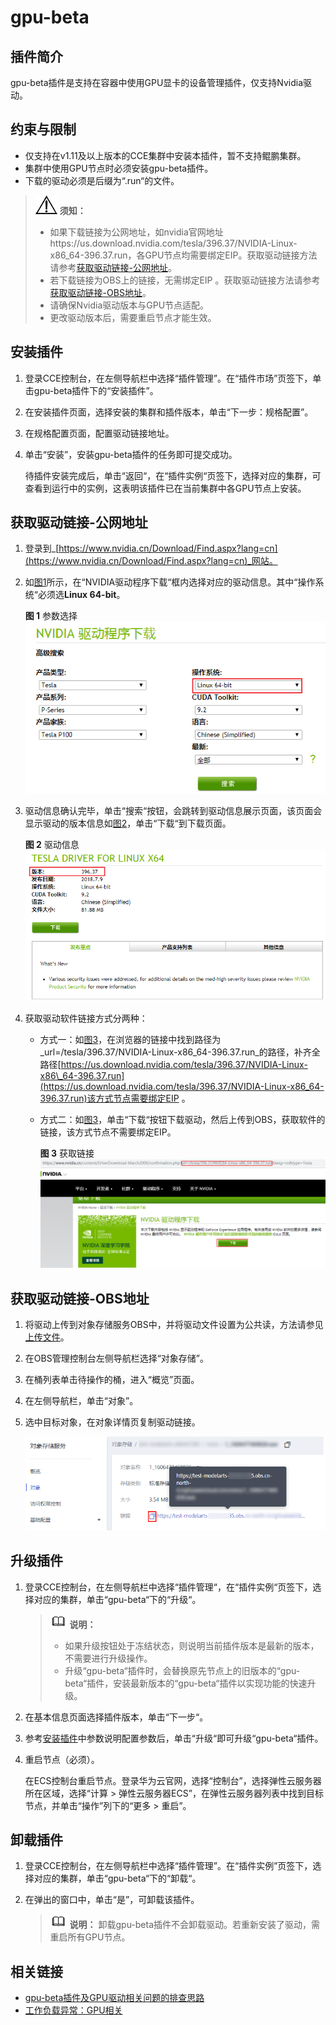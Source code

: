# gpu-beta<a name="cce_01_0141"></a>

## 插件简介<a name="section26181722164712"></a>

gpu-beta插件是支持在容器中使用GPU显卡的设备管理插件，仅支持Nvidia驱动。

## 约束与限制<a name="section3200193614201"></a>

-   仅支持在v1.11及以上版本的CCE集群中安装本插件，暂不支持鲲鹏集群。
-   集群中使用GPU节点时必须安装gpu-beta插件。
-   下载的驱动必须是后缀为“.run“的文件。

>![](public_sys-resources/icon-notice.gif) **须知：** 
>-   如果下载链接为公网地址，如nvidia官网地址https://us.download.nvidia.com/tesla/396.37/NVIDIA-Linux-x86\_64-396.37.run，各GPU节点均需要绑定EIP。获取驱动链接方法请参考[获取驱动链接-公网地址](#section95451728192112)。
>-   若下载链接为OBS上的链接，无需绑定EIP 。获取驱动链接方法请参考[获取驱动链接-OBS地址](#section14922133914508)。
>-   请确保Nvidia驱动版本与GPU节点适配。
>-   更改驱动版本后，需要重启节点才能生效。

## 安装插件<a name="section14115341020"></a>

1.  登录CCE控制台，在左侧导航栏中选择“插件管理”。在“插件市场”页签下，单击gpu-beta插件下的“安装插件”。
2.  在安装插件页面，选择安装的集群和插件版本，单击“下一步：规格配置”。
3.  在规格配置页面，配置驱动链接地址。
4.  单击“安装”，安装gpu-beta插件的任务即可提交成功。

    待插件安装完成后，单击“返回“，在“插件实例“页签下，选择对应的集群，可查看到运行中的实例，这表明该插件已在当前集群中各GPU节点上安装。


## 获取驱动链接-公网地址<a name="section95451728192112"></a>

1.  登录到_[https://www.nvidia.cn/Download/Find.aspx?lang=cn](https://www.nvidia.cn/Download/Find.aspx?lang=cn)_网站。
2.  如[图1](#fig11696366517)所示，在“NVIDIA驱动程序下载“框内选择对应的驱动信息。其中“操作系统“必须选**Linux 64-bit**。

    **图 1**  参数选择<a name="fig11696366517"></a>  
    ![](figures/参数选择.png "参数选择")

3.  驱动信息确认完毕，单击“搜索“按钮，会跳转到驱动信息展示页面，该页面会显示驱动的版本信息如[图2](#fig7873421145213)，单击“下载“到下载页面。

    **图 2**  驱动信息<a name="fig7873421145213"></a>  
    ![](figures/驱动信息.png "驱动信息")

4.  获取驱动软件链接方式分两种：
    -   方式一：如[图3](#fig5901194614534)，在浏览器的链接中找到路径为_url=/tesla/396.37/NVIDIA-Linux-x86\_64-396.37.run_的路径，补齐全路径[https://us.download.nvidia.com/tesla/396.37/NVIDIA-Linux-x86\_64-396.37.run](https://us.download.nvidia.com/tesla/396.37/NVIDIA-Linux-x86_64-396.37.run)该方式节点需要绑定EIP 。
    -   方式二：如[图3](#fig5901194614534)，单击“下载“按钮下载驱动，然后上传到OBS，获取软件的链接，该方式节点不需要绑定EIP。

        **图 3**  获取链接<a name="fig5901194614534"></a>  
        ![](figures/获取链接.png "获取链接")



## 获取驱动链接-OBS地址<a name="section14922133914508"></a>

1.  将驱动上传到对象存储服务OBS中，并将驱动文件设置为公共读，方法请参见[上传文件](https://support.huaweicloud.com/usermanual-obs/zh-cn_topic_0045829661.html)。
2.  在OBS管理控制台左侧导航栏选择“对象存储”。
3.  在桶列表单击待操作的桶，进入“概览”页面。
4.  在左侧导航栏，单击“对象”。
5.  选中目标对象，在对象详情页复制驱动链接。

    ![](figures/001-34.png)


## 升级插件<a name="section23441939916"></a>

1.  登录CCE控制台，在左侧导航栏中选择“插件管理“，在“插件实例“页签下，选择对应的集群，单击“gpu-beta“下的“升级“。

    >![](public_sys-resources/icon-note.gif) **说明：** 
    >-   如果升级按钮处于冻结状态，则说明当前插件版本是最新的版本，不需要进行升级操作。
    >-   升级“gpu-beta“插件时，会替换原先节点上的旧版本的“gpu-beta“插件，安装最新版本的“gpu-beta“插件以实现功能的快速升级。

2.  在基本信息页面选择插件版本，单击“下一步“。
3.  参考[安装插件](#section14115341020)中参数说明配置参数后，单击“升级“即可升级“gpu-beta“插件。
4.  重启节点（必须）。

    在ECS控制台重启节点。登录华为云官网，选择“控制台”，选择弹性云服务器所在区域，选择“计算 \> 弹性云服务器ECS”，在弹性云服务器列表中找到目标节点，并单击“操作”列下的“更多 \> 重启”。


## 卸载插件<a name="section5548228142111"></a>

1.  登录CCE控制台，在左侧导航栏中选择“插件管理”。在“插件实例”页签下，选择对应的集群，单击“gpu-beta“下的“卸载“。
2.  在弹出的窗口中，单击“是”，可卸载该插件。

    >![](public_sys-resources/icon-note.gif) **说明：** 
    >卸载gpu-beta插件不会卸载驱动。若重新安装了驱动，需重启所有GPU节点。


## 相关链接<a name="section16392113515592"></a>

-   [gpu-beta插件及GPU驱动相关问题的排查思路](https://support.huaweicloud.com/cce_faq/cce_faq_00020.html)
-   [工作负载异常：GPU相关](https://support.huaweicloud.com/cce_faq/cce_faq_00109.html)

